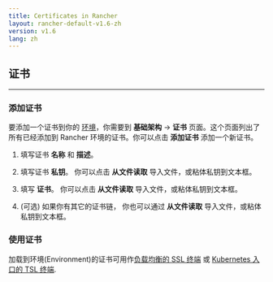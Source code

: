 ```yaml
---
title: Certificates in Rancher
layout: rancher-default-v1.6-zh
version: v1.6
lang: zh
---
```


## 证书
---

### 添加证书

要添加一个证书到你的 [环境]({{site.baseurl}}/rancher/{{page.version}}/{{page.lang}}/environments/)，你需要到 **基础架构** -> **证书** 页面。这个页面列出了所有已经添加到 Rancher 环境的证书。你可以点击 **添加证书** 添加一个新证书。

1. 填写证书 **名称** 和 **描述**。

2. 填写证书 **私钥**。 你可以点击 **从文件读取** 导入文件，或粘体私钥到文本框。

3. 填写 **证书**。 你可以点击 **从文件读取** 导入文件，或粘体私钥到文本框。
4. (可选) 如果你有其它的证书链， 你也可以通过 **从文件读取** 导入文件，或粘体私钥到文本框。

### 使用证书

加载到环境(Environment)的证书可用作[负载均衡的 SSL 终端]({{site.baseurl}}/rancher/{{page.version}}/{{page.lang}}/cattle/adding-load-balancers/#ssl-termination) 或 [Kubernetes 入口的 TSL 终端]({{site.baseurl}}/rancher/{{page.version}}/{{page.lang}}/kubernetes/ingress/#example-using-tls).
